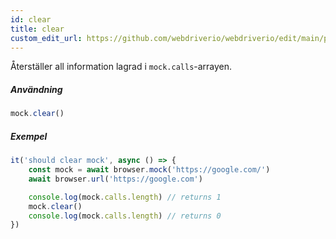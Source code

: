 ```yaml
---
id: clear
title: clear
custom_edit_url: https://github.com/webdriverio/webdriverio/edit/main/packages/webdriverio/src/commands/mock/clear.ts
---
```


Återställer all information lagrad i `mock.calls`-arrayen.

##### Användning

```js
mock.clear()
```

##### Exempel

```js title="clear.js"
it('should clear mock', async () => {
    const mock = await browser.mock('https://google.com/')
    await browser.url('https://google.com')

    console.log(mock.calls.length) // returns 1
    mock.clear()
    console.log(mock.calls.length) // returns 0
})
```